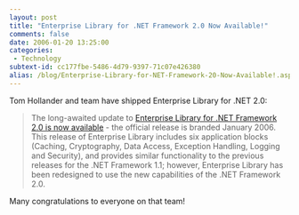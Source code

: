 ```yaml
---
layout: post
title: "Enterprise Library for .NET Framework 2.0 Now Available!"
comments: false
date: 2006-01-20 13:25:00
categories:
 - Technology
subtext-id: cc177fbe-5486-4d79-9397-71c07e426380
alias: /blog/Enterprise-Library-for-NET-Framework-20-Now-Available!.aspx
---
```



Tom Hollander and team have shipped Enterprise Library for .NET 2.0:

> The long-awaited update to [Enterprise Library for .NET Framework 2.0 is now available](http://msdn.microsoft.com/library/?url=/library/en-us/dnpag2/html/EntLib2.asp) - the official release is branded January 2006. This release of Enterprise Library includes six application blocks (Caching, Cryptography, Data Access, Exception Handling, Logging and Security), and provides similar functionality to the previous releases for the .NET Framework 1.1; however, Enterprise Library has been redesigned to use the new capabilities of the .NET Framework 2.0. 

Many congratulations to everyone on that team!
